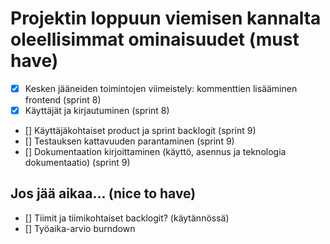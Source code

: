 # Projektin loppuun viemisen kannalta oleellisimmat ominaisuudet (must have)

- [x] Kesken jääneiden toimintojen viimeistely: kommenttien lisääminen frontend (sprint 8)
- [x] Käyttäjät ja kirjautuminen (sprint 8)
- [] Käyttäjäkohtaiset product ja sprint backlogit (sprint 9)
- [] Testauksen kattavuuden parantaminen (sprint 9)
- [] Dokumentaation kirjoittaminen (käyttö, asennus ja teknologia dokumentaatio) (sprint 9)

## Jos jää aikaa... (nice to have)

- [] Tiimit ja tiimikohtaiset backlogit? (käytännössä)
- [] Työaika-arvio burndown